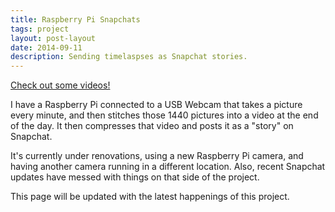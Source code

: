 ```yaml
---
title: Raspberry Pi Snapchats
tags: project
layout: post-layout
date: 2014-09-11
description: Sending timelaspses as Snapchat stories.
---
```


[Check out some videos!](http://snap.jglukasik.com)

I have a Raspberry Pi connected to a USB Webcam that takes a picture every
minute, and then stitches those 1440 pictures into a video at the end of the
day. It then compresses that video and posts it as a "story" on Snapchat.

It's currently under renovations, using a new Raspberry Pi camera, and having
another camera running in a different location. Also, recent Snapchat updates
have messed with things on that side of the project.

This page will be updated with the latest happenings of this project.
